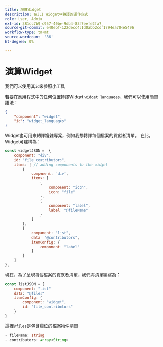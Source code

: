 ```yaml
---
title: 演算Widget
description: 在JUI Widget中轉譯的運作方式
role: User, Admin
exl-id: 381cc7b9-c957-40be-9db4-8347eefe2fa7
source-git-commit: e40ebf4122decc431d0abb2cdf1794ea704e5496
workflow-type: tm+mt
source-wordcount: '86'
ht-degree: 0%

---
```


# 演算Widget

我們可以使用其`id`來參照小工具

若要在應用程式中的任何位置轉譯Widget `widget_languages`，我們可以使用簡單語法：

```json
{
    "component": "widget",
    "id": "widget_languages"
}
```

Widget也可用來轉譯複雜專案，例如我想轉譯每個檔案的貢獻者清單。
在此，Widget可建構為：

```js title="fileContributorsWidget.js"
const widgetJSON =  {
    component: "div", 
    id: "file_contributors", 
    items: [ // adding components to the widget
        {
            component: "div",
            items: [
                {
                    component: "icon",
                    icon: "file"
                },
                {
                    component: "label",
                    label: "@fileName"
                }
            ]
        },
        {
            component: "list",
            data: "@contributors",
            itemConfig: {
                component: "label"
            }
        }
    ]
},
```

現在，為了呈現每個檔案的貢獻者清單，我們將清單編寫為：

```js title="fileContributorsList.js"
const listJSON = {
    component: "list"
    data: "@files"
    itemConfig: {
        component: "widget",
        id: "file_contributors"
    }
}
```

這裡`@files`是包含欄位的檔案物件清單

```typescript
- fileName: string
- contributors: Array<String>
```
